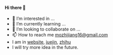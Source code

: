 #### Hi there 👋
- 👀 I’m interested in ...
- 🌱 I’m currently learning ...
- 💞️ I’m looking to collaborate on ...
- 📫 How to reach me mozhijiang16@gmail.com
- I am in [website](https://mozhijiang.top), [juejin](https://juejin.cn/user/2981531265808750), [zhihu](https://www.zhihu.com/people/mozhijiang)
- I will try more idea in the future.

<!---
mozhijiang/mozhijiang is a ✨ special ✨ repository because its `README.md` (this file) appears on your GitHub profile.
You can click the Preview link to take a look at your changes.
--->
